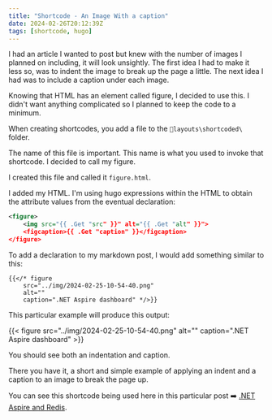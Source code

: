```yaml
---
title: "Shortcode - An Image With a caption"
date: 2024-02-26T20:12:39Z
tags: [shortcode, hugo]
---
```


I had an article I wanted to post but knew with the number of images I planned on including, it will look unsightly.  The first idea I had to make it less so, was to indent the image to break up the page a little.  The next idea I had was to include a caption under each image.

Knowing that HTML has an element called figure, I decided to use this.  I didn't want anything complicated so I planned to keep the code to a minimum.

When creating shortcodes, you add a file to the `📁layouts\shortcoded\` folder.

The name of this file is important.  This name is what you used to invoke that shortcode.  I decided to call my figure.

I created this file and called it `figure.html`. 

I added my HTML. I'm using hugo expressions within the HTML to obtain the attribute values from the eventual declaration:

```xml
<figure>
    <img src="{{ .Get "src" }}" alt="{{ .Get "alt" }}">
    <figcaption>{{ .Get "caption" }}</figcaption>
</figure>
```

To add a declaration to my markdown post, I would add something similar to this:

```
{{</* figure 
    src="../img/2024-02-25-10-54-40.png" 
    alt="" 
    caption=".NET Aspire dashboard" */>}}
```

This particular example will produce this output:

{{< figure 
    src="../img/2024-02-25-10-54-40.png" 
    alt="" 
    caption=".NET Aspire dashboard" >}}

You should see both an indentation and caption.

There you have it, a short and simple example of applying an indent and a caption to an image to break the page up.  

You can see this shortcode being used here in this particular post ➡️ [.NET Aspire and Redis](dotnet-aspire-and-redis.md).